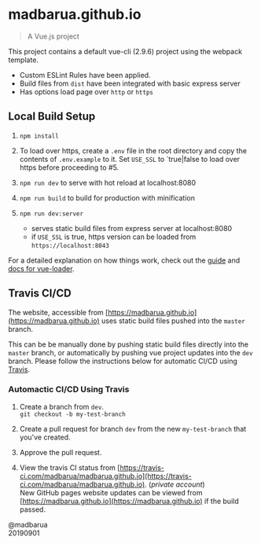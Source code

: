 # madbarua.github.io

> A Vue.js project

This project contains a default vue-cli (2.9.6) project using the webpack template. 

- Custom ESLint Rules have been applied.
- Build files from `dist` have been integrated with basic express server
- Has options load page over `http` or `https`


## Local Build Setup

1. `npm install`

2. To load over https, create a `.env` file in the root directory and copy the contents of `.env.example` to it. Set `USE_SSL` to `true|false to load over https before proceeding to #5.

3. `npm run dev` to serve with hot reload at localhost:8080

4. `npm run build` to build for production with minification

5. `npm run dev:server` 
	- serves static build files from express server at localhost:8080
	- if `USE_SSL` is true, https version can be loaded from `https://localhost:8043`


For a detailed explanation on how things work, check out the [guide](http://vuejs-templates.github.io/webpack/) and [docs for vue-loader](http://vuejs.github.io/vue-loader).



## Travis CI/CD

The website, accessible from [https://madbarua.github.io](https://madbarua.github.io) uses static build files pushed into the `master` branch.

This can be be manually done by pushing static build files directly into the `master` branch, or automatically by pushing vue project updates into the `dev` branch. Please follow the instructions below for automatic CI/CD using [Travis](https://travis-ci.com/).



### Automactic CI/CD Using Travis

1. Create a branch from `dev`. <br>
`git checkout -b my-test-branch`

2. Create a pull request for branch `dev` from the new `my-test-branch` that you've created.

3. Approve the pull request.

4. View the travis CI status from [https://travis-ci.com/madbarua/madbarua.github.io](https://travis-ci.com/madbarua/madbarua.github.io). (*private account*) <br>
New GitHub pages website updates can be viewed from [https://madbarua.github.io](https://madbarua.github.io) if the build passed.



@madbarua<br>
20190901
